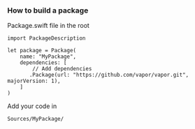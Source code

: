 ### How to build a package

Package.swift file in the root
```
import PackageDescription

let package = Package(
    name: "MyPackage",
    dependencies: [
        // Add dependencies
       .Package(url: "https://github.com/vapor/vapor.git", majorVersion: 1),                      
    ]
)
```

Add your code in 

`Sources/MyPackage/`
